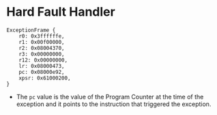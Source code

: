 # Hard Fault Handler

```openocd
ExceptionFrame {
    r0: 0x3ffffffe,
    r1: 0x00f00000,
    r2: 0x08004370,
    r3: 0x00000000,
    r12: 0x00000000,
    lr: 0x08000473,
    pc: 0x08000e92,
    xpsr: 0x61000200,
}
```

- The `pc` value is the value of the Program Counter at the time of the exception and it points to the instruction that triggered the exception.
